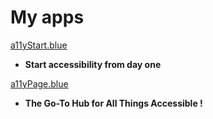 # My apps

[a11yStart.blue](https://www.a11ystart.blue/)
- **Start accessibility from day one**

[a11yPage.blue](http://www.a11yPage.blue/)
- **The Go-To Hub for All Things Accessible !**
